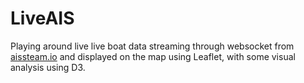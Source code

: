 # LiveAIS

Playing around live live boat data streaming through websocket from [aissteam.io](https://aisstream.io/) and displayed on the map using Leaflet, with some visual analysis using D3.
